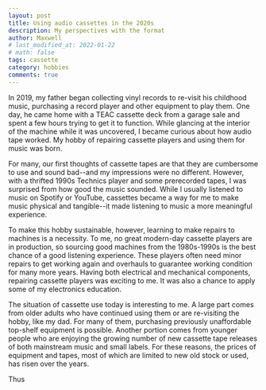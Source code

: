 ```yaml
---
layout: post
title: Using audio cassettes in the 2020s
description: My perspectives with the format
author: Maxwell
# last_modified_at: 2022-01-22
# math: false
tags: cassette
category: hobbies
comments: true
---
```


In 2019, my father began collecting vinyl records to re-visit his childhood music, purchasing a record player and other equipment to play them. One day, he came home with a TEAC cassette deck from a garage sale and spent a few hours trying to get it to function. While glancing at the interior of the machine while it was uncovered, I became curious about how audio tape worked. My hobby of repairing cassette players and using them for music was born.

For many, our first thoughts of cassette tapes are that they are cumbersome to use and sound bad--and my impressions were no different. However, with a thrifted 1990s Technics player and some prerecorded tapes, I was surprised from how good the music sounded. While I usually listened to music on Spotify or YouTube, cassettes became a way for me to make music physical and tangible--it made listening to music a more meaningful experience.  

To make this hobby sustainable, however, learning to make repairs to machines is a necessity. To me, no great modern-day cassette players are in production, so sourcing good machines from the 1980s-1990s is the best chance of a good listening experience. These players often need minor repairs to get working again and overhauls to guarantee working condition for many more years. Having both electrical and mechanical components, repairing cassette players was exciting to me. It was also a chance to apply some of my electronics education.

The situation of cassette use today is interesting to me. A large part comes from older adults who have continued using them or are re-visiting the hobby, like my dad. For many of them, purchasing previously unaffordable top-shelf equipment is possible. Another portion comes from younger people who are enjoying the growing number of new cassette tape releases of both mainstream music and small labels. For these reasons, the prices of equipment and tapes, most of which are limited to new old stock or used, has risen over the years. 

Thus 
